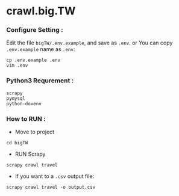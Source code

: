 # crawl.big.TW

### Configure Setting : 
Edit the file `bigTW/.env.example`, and save as `.env`.
or You can copy `.env.example` name as `.env`:
```
cp .env.example .env
vim .env
```

### Python3 Requrement :
```
scrapy
pymysql
python-dovenv
```

### How to RUN :
* Move to project
```
cd bigTW
```
* RUN Scrapy 
```
scrapy crawl travel
```
* If you want to a `.csv` output file:
```
scrapy crawl travel -o output.csv
```
